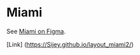# Miami

See [Miami on Figma](https://www.figma.com/file/OgS4RW5LfkJX613IfBeI6n/miami_home?node-id=0%3A1).


[Link] (https://Sijey.github.io/layout_miami2/)
